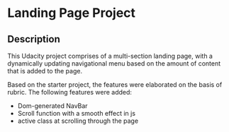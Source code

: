 # Landing Page Project

## Description

This Udacity project comprises of a multi-section landing page, with a dynamically updating navigational menu based on the amount of content that is added to the page.

Based on the starter project, the features were elaborated on the basis of rubric. The following features were added:

- Dom-generated NavBar
- Scroll function with a smooth effect in js
- active class at scrolling through the page






